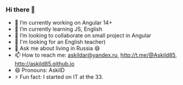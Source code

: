 ### Hi there 👋

- 🔭 I’m currently working on Angular 14+
- 🌱 I’m currently learning JS, English
- 👯 I’m looking to collaborate on small project in Angular
- 🤔 I'm looking for an English teacher)
- 💬 Ask me about living in Russia 😄
- 📫 How to reach me: askildar@yandex.ru, http://t.me/@Askild85, http://askild85.github.io
- 😄 Pronouns: AskilD
- ⚡ Fun fact: I started on IT at the 33.

